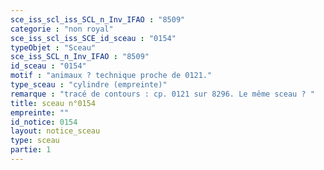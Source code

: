 ```yaml
---
sce_iss_scl_iss_SCL_n_Inv_IFAO : "8509"
categorie : "non royal"
sce_iss_scl_iss_SCE_id_sceau : "0154"
typeObjet : "Sceau"
sce_iss_SCL_n_Inv_IFAO : "8509"
id_sceau : "0154"
motif : "animaux ? technique proche de 0121."
type_sceau : "cylindre (empreinte)"
remarque : "tracé de contours : cp. 0121 sur 8296. Le même sceau ? "
title: sceau n°0154
empreinte: ""
id_notice: 0154
layout: notice_sceau
type: sceau
partie: 1
---
```

